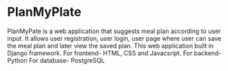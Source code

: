 # PlanMyPlate
PlanMyPate is a web application that suggests meal plan according to user input. It allows user registration, user login, user page where user can save the meal plan and later view the saved plan. This web application built in Django framework.
For frontend- HTML, CSS and Javacsript.
For backend- Python
For database- PostgreSQL
